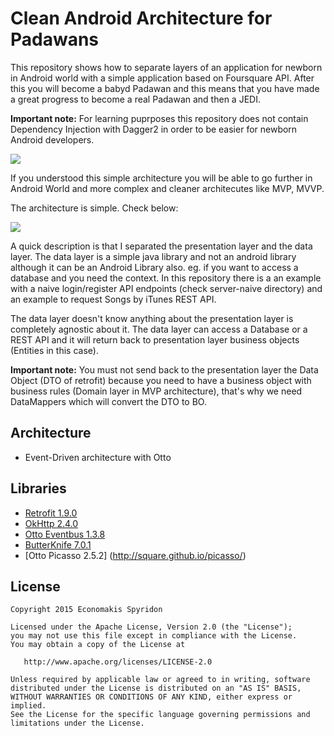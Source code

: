 # Clean Android Architecture for Padawans
This repository shows how to separate layers of an application for newborn in Android world with a simple application based on Foursquare API.
After this you will become a babyd Padawan and this means that you have made a great progress to become a real Padawan and then a JEDI.

**Important note:** For learning puprposes this repository does not contain Dependency Injection with Dagger2 in order to be easier for newborn Android
developers.

![](https://s3.amazonaws.com/soikonomakis/Padawan.jpg)

If you understood this simple architecture you will be able to go further in Android World and more complex and cleaner architecutes
like MVP, MVVP.

The architecture is simple. Check below:

![](https://s3.amazonaws.com/soikonomakis/app_architecture.png)

A quick description is that I separated the presentation layer and the data layer.
The data layer is a simple java library and not an android library although it can be an Android Library also.
eg. if you want to access a database and you need the context.
In this repository there is a an example with a naive login/register API endpoints (check server-naive directory) and an example
to request Songs by iTunes REST API.

The data layer doesn't know anything about the presentation layer is completely agnostic about it.
The data layer can access a Database or a REST API and it will return back
to presentation layer business objects (Entities in this case).

**Important note:** You must not send back to the presentation layer the Data Object (DTO of retrofit)
because you need to have a business object with business rules (Domain layer in MVP architecture), that's why
we need DataMappers which will convert the DTO to BO.

## Architecture
* Event-Driven architecture with Otto

## Libraries
* [Retrofit 1.9.0](http://square.github.io/retrofit/)
* [OkHttp 2.4.0](http://square.github.io/okhttp/)
* [Otto Eventbus 1.3.8](http://square.github.io/otto/)
* [ButterKnife 7.0.1](https://github.com/JakeWharton/butterknife)
* [Otto Picasso 2.5.2] (http://square.github.io/picasso/)

License
-------

    Copyright 2015 Economakis Spyridon

    Licensed under the Apache License, Version 2.0 (the "License");
    you may not use this file except in compliance with the License.
    You may obtain a copy of the License at

       http://www.apache.org/licenses/LICENSE-2.0

    Unless required by applicable law or agreed to in writing, software
    distributed under the License is distributed on an "AS IS" BASIS,
    WITHOUT WARRANTIES OR CONDITIONS OF ANY KIND, either express or implied.
    See the License for the specific language governing permissions and
    limitations under the License.
